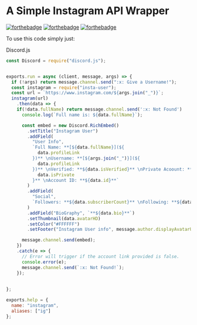 # A Simple Instagram API Wrapper
[![forthebadge](https://forthebadge.com/images/badges/made-with-javascript.svg)](https://forthebadge.com)
[![forthebadge](https://forthebadge.com/images/badges/built-with-love.svg)](https://forthebadge.com)
[![forthebadge](https://forthebadge.com/images/badges/for-you.svg)](https://forthebadge.com)

To use this code simply just:

Discord.js
```js
const Discord = require("discord.js");


exports.run = async (client, message, args) => {
  if (!args) return message.channel.send(":x: Give a Username!");
  const instagram = require("insta-user");
  const url = `https://www.instagram.com/${args.join("_")}`;
  instagram(url)
    .then(data => {
    if(!data.fullName) return message.channel.send(':x: Not Found')
      console.log(`Full name is: ${data.fullName}`);

      const embed = new Discord.RichEmbed()
        .setTitle("Instagram User")
        .addField(
          "User Info",
          `Full Name: **[${data.fullName}](${
            data.profileLink
          })** \nUsername: **[${args.join("_")}](${
            data.profileLink
          })** \nVerified: **${data.isVerified}** \nPrivate Acoount: **${
            data.isPrivate
          }** \nAccount ID: **${data.id}**`
        )
        .addField(
          "Social",
          `Followers: **${data.subscriberCount}** \nFollowing: **${data.subscriptions}** \nPosts: **${data.postCount}**`
        )
        .addField("BioGraphy", `**${data.bio}**`)
        .setThumbnail(data.avatarHD)
        .setColor("#FFFFFF")
        .setFooter("Instagram User info", message.author.displayAvatarURL);

      message.channel.send(embed);
    })
    .catch(e => {
      // Error will trigger if the account link provided is false.
      console.error(e);
      message.channel.send(`:x: Not Found!`);
    });
    
  
};

exports.help = {
  name: "instagram",
  aliases: ["ig"]
};

